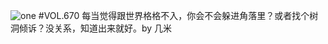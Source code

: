 ![one](http://image.wufazhuce.com/FmDI4x9H3v3umu-oKtFlOYVV2cy6)
#VOL.670
每当觉得跟世界格格不入，你会不会躲进角落里？或者找个树洞倾诉？没关系，知道出来就好。by 几米 